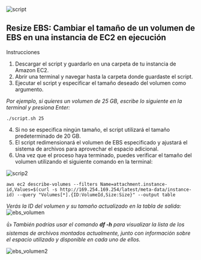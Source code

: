 ![script](https://user-images.githubusercontent.com/126183973/225883982-18978cde-07ae-4c8f-b980-fe1e08cc1256.png)

## **Resize EBS: Cambiar el tamaño de un volumen de EBS en una instancia de EC2 en ejecución**
Instrucciones

1. Descargar el script y guardarlo en una carpeta de tu instancia de Amazon EC2.
2. Abrir una terminal y navegar hasta la carpeta donde guardaste el script.
3. Ejecutar el script y especificar el tamaño deseado del volumen como argumento. 

_Por ejemplo, si quieres un volumen de 25 GB, escribe lo siguiente en la terminal y presiona Enter:_
```
./script.sh 25
```
4. Si no se especifica ningún tamaño, el script utilizará el tamaño predeterminado de 20 GB.
5. El script redimensionará el volumen de EBS especificado y ajustará el sistema de archivos para aprovechar el espacio adicional.
6. Una vez que el proceso haya terminado, puedes verificar el tamaño del volumen utilizando el siguiente comando en la terminal:

![scrip2](https://user-images.githubusercontent.com/126183973/225884204-5dff6288-f5c8-4fe4-9627-516f94cd7fd7.png)

```
aws ec2 describe-volumes --filters Name=attachment.instance-id,Values=$(curl -s http://169.254.169.254/latest/meta-data/instance-id) --query "Volumes[*].{ID:VolumeId,Size:Size}" --output table
```

_Verás la ID del volumen y su tamaño actualizado en la tabla de salida:_
![ebs_volumen](https://user-images.githubusercontent.com/126183973/225895372-f357bd34-a385-4440-a8b3-15c08572c555.JPG)

👍 _También podrías usar el comando **df -h** para visualizar la lista de los sistemas de archivos montados actualmente, junto con información sobre el espacio utilizado y disponible en cada uno de ellos._

![ebs_volumen2](https://user-images.githubusercontent.com/126183973/225895385-d179cb60-329d-4d4f-b2b1-a08b69eb849f.JPG)
